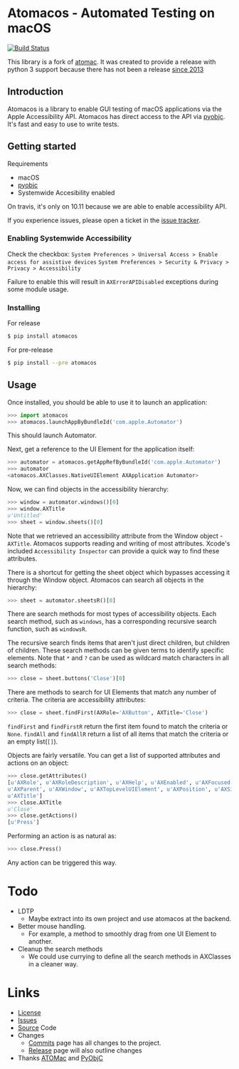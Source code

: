 # Atomacos - Automated Testing on macOS
[![Build Status](https://travis-ci.org/daveenguyen/atomacos.svg?branch=master)](https://travis-ci.org/daveenguyen/atomacos)

This library is a fork of [atomac].
It was created to provide a release with python 3 support because
there has not been a release [since 2013](https://github.com/pyatom/pyatom/releases)


## Introduction
Atomacos is a library to enable GUI testing of macOS applications via the Apple Accessibility API.
Atomacos has direct access to the API via [pyobjc]. It's fast and easy to use to write tests.


## Getting started
Requirements
- macOS
- [pyobjc]
- Systemwide Accesibility enabled

On travis, it's only on 10.11 because we are able to enable accessibility API.

If you experience issues, please open a ticket in the [issue tracker][issues].

### Enabling Systemwide Accessibility
Check the checkbox:
`System Preferences > Universal Access > Enable access for assistive devices`
`System Preferences > Security & Privacy > Privacy > Accessibility`

Failure to enable this will result in `AXErrorAPIDisabled` exceptions during some module usage.


### Installing

For release
```bash
$ pip install atomacos
```

For pre-release
```bash
$ pip install --pre atomacos
```


## Usage
Once installed, you should be able to use it to launch an application:

```python
>>> import atomacos
>>> atomacos.launchAppByBundleId('com.apple.Automator')
```

This should launch Automator.


Next, get a reference to the UI Element for the application itself:

```python
>>> automator = atomacos.getAppRefByBundleId('com.apple.Automator')
>>> automator
<atomacos.AXClasses.NativeUIElement AXApplication Automator>
```


Now, we can find objects in the accessibility hierarchy:

```python
>>> window = automator.windows()[0]
>>> window.AXTitle
u'Untitled'
>>> sheet = window.sheets()[0]
```

Note that we retrieved an accessibility attribute from the Window object - `AXTitle`.
Atomacos supports reading and writing of most attributes.
Xcode's included `Accessibility Inspector` can provide a quick way to find these attributes.


There is a shortcut for getting the sheet object which
bypasses accessing it through the Window object.
Atomacos can search all objects in the hierarchy:

```python
>>> sheet = automator.sheetsR()[0]
```


There are search methods for most types of accessibility objects.
Each search method, such as `windows`,
has a corresponding recursive search function, such as `windowsR`.

The recursive search finds items that aren't just direct children, but children of children.
These search methods can be given terms to identify specific elements.
Note that `*` and `?` can be used as wildcard match characters in all search methods:

```python
>>> close = sheet.buttons('Close')[0]
```


There are methods to search for UI Elements that match any number of criteria.
The criteria are accessibility attributes:

```python
>>> close = sheet.findFirst(AXRole='AXButton', AXTitle='Close')
```

`findFirst` and `findFirstR` return the first item found to match the criteria or `None`.
`findAll` and `findAllR` return a list of all items that match the criteria or an empty list(`[]`).


Objects are fairly versatile.
You can get a list of supported attributes and actions on an object:

```python
>>> close.getAttributes()
[u'AXRole', u'AXRoleDescription', u'AXHelp', u'AXEnabled', u'AXFocused',
u'AXParent', u'AXWindow', u'AXTopLevelUIElement', u'AXPosition', u'AXSize',
u'AXTitle']
>>> close.AXTitle
u'Close'
>>> close.getActions()
[u'Press']
```


Performing an action is as natural as:

```python
>>> close.Press()
```

Any action can be triggered this way.



# Todo
- LDTP
    - Maybe extract into its own project and use atomacos at the backend.
- Better mouse handling.
    - For example, a method to smoothly drag from one UI Element to another.
- Cleanup the search methods
    - We could use currying to define all the search methods in AXClasses in a cleaner way.


# Links
- [License]
- [Issues]
- [Source] Code
- Changes
    - [Commits] page has all changes to the project.
    - [Release] page will also outline changes
- Thanks [ATOMac] and [PyObjC]


[source]:  https://github.com/daveenguyen/atomacos
[release]: https://github.com/daveenguyen/atomacos/releases
[commits]: https://github.com/daveenguyen/atomacos/commits
[license]: https://github.com/daveenguyen/atomacos/blob/master/LICENSE
[issues]:  https://github.com/daveenguyen/atomacos/issues
[atomac]:  https://github.com/pyatom/pyatom
[pyobjc]:  https://bitbucket.org/ronaldoussoren/pyobjc

